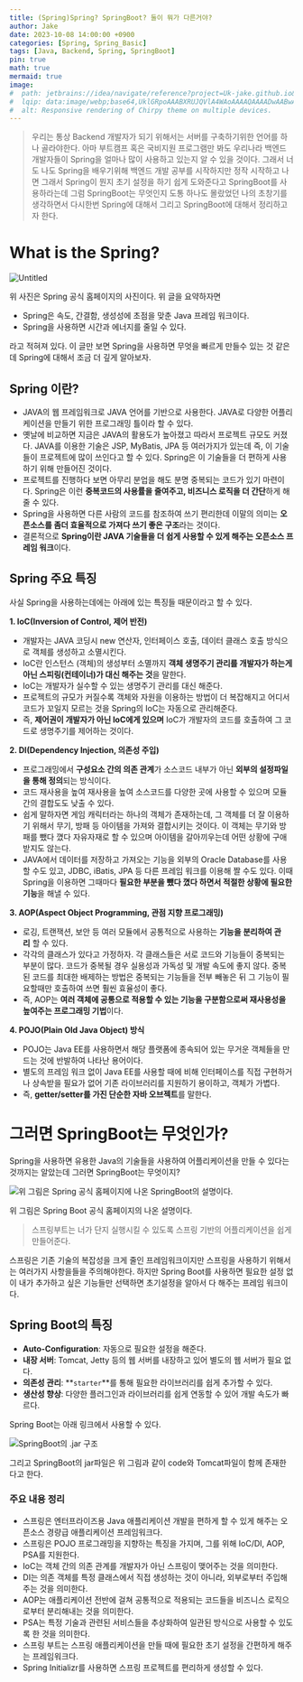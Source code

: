 ```yaml
---
title: (Spring)Spring? SpringBoot? 둘이 뭐가 다른거야?
author: Jake
date: 2023-10-08 14:00:00 +0900
categories: [Spring, Spring_Basic]
tags: [Java, Backend, Spring, SpringBoot]
pin: true
math: true
mermaid: true
image:
#  path: jetbrains://idea/navigate/reference?project=Uk-jake.github.io&path=_posts/assets/0828/ChatGPT.png
#  lqip: data:image/webp;base64,UklGRpoAAABXRUJQVlA4WAoAAAAQAAAADwAABwAAQUxQSDIAAAARL0AmbZurmr57yyIiqE8oiG0bejIYEQTgqiDA9vqnsUSI6H+oAERp2HZ65qP/VIAWAFZQOCBCAAAA8AEAnQEqEAAIAAVAfCWkAALp8sF8rgRgAP7o9FDvMCkMde9PK7euH5M1m6VWoDXf2FkP3BqV0ZYbO6NA/VFIAAAA
#  alt: Responsive rendering of Chirpy theme on multiple devices.
---
```



> 우리는 통상 Backend 개발자가 되기 위해서는 서버를 구축하기위한 언어를 하나 골라야한다. 아마 부트캠프 혹은 국비지원 프로그램만 봐도 우리나라 백엔드 개발자들이 Spring을 얼마나 많이 사용하고 있는지 알 수 있을 것이다. 그래서 너도 나도 Spring을 배우기위해 백엔드 개발 공부를 시작하지만 정작 시작하고 나면 그래서 Spring이 뭔지 초기 설정을 하기 쉽게 도와준다고 SpringBoot를 사용하라는데 그럼 SpringBoot는 무엇인지 도통 하나도 몰랐었던 나의 초창기를 생각하면서 다시한번 Spring에 대해서 그리고 SpringBoot에 대해서 정리하고자 한다.
>

# What is the Spring?

![Untitled](https://github.com/Uk-jake/WebDev2022_/assets/100981076/05cc4258-f5d4-4063-9d24-be1c05852d2a)

위 사진은 Spring 공식 홈페이지의 사진이다. 위 글을 요약하자면

- Spring은 속도, 간결함, 생성성에 초점을 맞춘 Java 프레임 워크이다.
- Spring을 사용하면 시간과 에너지를 줄일 수 있다.

라고 적혀져 있다. 이 글만 보면 Spring을 사용하면 무엇을 빠르게 만들수 있는 것 같은데 Spring에 대해서 조금 더 깊게 알아보자.

## Spring 이란?

- JAVA의 웹 프레임워크로 JAVA 언어를 기반으로 사용한다. JAVA로 다양한 어플리케이션을 만들기 위한 프로그래밍 틀이라 할 수 있다.
- 옛날에 비교하면 지금은 JAVA의 활용도가 높아졌고 따라서 프로젝트 규모도 커졌다. JAVA를 이용한 기술은 JSP, MyBatis, JPA 등 여러가지가 있는데 즉, 이 기술들이 프로젝트에 많이 쓰인다고 할 수 있다. Spring은 이 기술들을 더 편하게 사용하기 위해 만들어진 것이다.
- 프로젝트를 진행하다 보면 아무리 분업을 해도 분명 중복되는 코드가 있기 마련이다. Spring은 이런 **중복코드의 사용률을 줄여주고, 비즈니스 로직을 더 간단**하게 해줄 수 있다.
- Spring을 사용하면 다른 사람의 코드를 참조하여 쓰기 편리한데 이말의 의미는 **오픈소스를 좀더 효율적으로 가져다 쓰기 좋은 구조**라는 것이다.
- 결론적으로 **Spring이란 JAVA 기술들을 더 쉽게 사용할 수 있게 해주는 오픈소스 프레임 워크**이다.

## Spring 주요 특징

사실 Spring을 사용하는데에는 아래에 있는 특징들 때문이라고 할 수 있다.

**1. IoC(Inversion of Control, 제어 반전)**

- 개발자는 JAVA 코딩시 new 연산자, 인터페이스 호출, 데이터 클래스 호출 방식으로 객체를 생성하고 소멸시킨다.
- IoC란 인스턴스 (객체)의 생성부터 소멸까지 **객체 생명주기 관리를 개발자가 하는게 아닌 스피링(컨테이너)가 대신 해주는 것**을 말한다.
- IoC는 개발자가 실수할 수 있는 생명주기 관리를 대신 해준다.
- 프로젝트의 규모가 커질수록 객체와 자원을 이용하는 방법이 더 복잡해지고 어디서 코드가 꼬일지 모르는 것을 Spring의 IoC는 자동으로 관리해준다.
- 즉, **제어권이 개발자가 아닌 IoC에게 있으며** IoC가 개발자의 코드를 호출하여 그 코드로 생명주기를 제어하는 것이다.

**2. DI(Dependency Injection, 의존성 주입)**

- 프로그래밍에서 **구성요소 간의 의존 관계**가 소스코드 내부가 아닌 **외부의 설정파일을 통해 정의**되는 방식이다.
- 코드 재사용을 높여 재사용을 높여 소스코드를 다양한 곳에 사용할 수 있으며 모듈간의 결합도도 낮출 수 있다.
- 쉽게 말하자면 게임 캐릭터라는 하나의 객체가 존재하는데, 그 객체를 더 잘 이용하기 위해서 무기, 방패 등 아이템을 가져와 결합시키는 것이다. 이 객체는 무기와 방패를 뺐다 꼈다 자유자재로 할 수 있으며 아이템을 갈아끼우는데 어떤 상황에 구애받지도 않는다.
- JAVA에서 데이터를 저장하고 가져오는 기능을 외부의 Oracle Database를 사용할 수도 있고, JDBC, iBatis, JPA 등 다른 프레임 워크를 이용해 짤 수도 있다. 이때 Spring을 이용하면 그때마다 **필요한 부분을 뺐다 꼈다 하면서 적절한 상황에 필요한 기능**을 해낼 수 있다.

**3. AOP(Aspect Object Programming, 관점 지향 프로그래밍)**

- 로깅, 트랜잭션, 보안 등 여러 모듈에서 공통적으로 사용하는 **기능을 분리하여 관리** 할 수 있다.
- 각각의 클래스가 있다고 가정하자. 각 클래스들은 서로 코드와 기능들이 중복되는 부분이 많다. 코드가 중복될 경우 실용성과 가독성 및 개발 속도에 좋지 않다. 중복된 코드를 최대한 배제하는 방법은 중복되는 기능들을 전부 빼놓은 뒤 그 기능이 필요할때만 호출하여 쓰면 훨씬 효율성이 좋다.
- 즉, AOP는 **여러 객체에 공통으로 적용할 수 있는 기능을 구분함으로써 재사용성을 높여주는 프로그래밍 기법**이다.

**4. POJO(Plain Old Java Object) 방식**

- POJO는 Java EE를 사용하면서 해당 플랫폼에 종속되어 있는 무거운 객체들을 만드는 것에 반발하여 나타난 용어이다.
- 별도의 프레임 워크 없이 Java EE를 사용할 때에 비해 인터페이스를 직접 구현하거나 상속받을 필요가 없어 기존 라이브러리를 지원하기 용이하고, 객체가 가볍다.
- 즉, **getter/setter를 가진 단순한 자바 오브젝트**를 말한다.

# 그러면 SpringBoot는 무엇인가?

Spring을 사용하면 유용한 Java의 기술들을 사용하여 어플리케이션을 만들 수 있다는 것까지는 알았는데 그러면 SpringBoot는 무엇이지?

![위 그림은 Spring 공식 홈페이지에 나온 SpringBoot의 설명이다.](https://github.com/Uk-jake/WebDev2022_/assets/100981076/19591635-80cf-47df-967a-25a306e18a03)

위 그림은 Spring Boot 공식 홈페이지의 나온 설명이다.

> 스프링부트는 너가 단지 실행시킬 수 있도록 스프링 기반의 어플리케이션을 쉽게 만들어준다.
>

스프링은 기존 기술의 복잡성을 크게 줄인 프레임워크이지만 스프링을 사용하기 위해서는 여러가지 사항을들을 주의해야한다. 하지만 Spring Boot를 사용하면 필요한 설정 없이 내가 추가하고 싶은 기능들만 선택하면 초기설정을 알아서 다 해주는 프레임 워크이다.

## Spring Boot의 특징

- **Auto-Configuration**: 자동으로 필요한 설정을 해준다.
- **내장 서버**: Tomcat, Jetty 등의 웹 서버를 내장하고 있어 별도의 웹 서버가 필요 없다.
- **의존성 관리**: **`starter`**를 통해 필요한 라이브러리를 쉽게 추가할 수 있다.
- **생산성 향상**: 다양한 플러그인과 라이브러리를 쉽게 연동할 수 있어 개발 속도가 빠르다.

Spring Boot는 아래 링크에서 사용할 수 있다.

[](https://start.spring.io/)

![SpringBoot의 .jar 구조](https://github.com/Uk-jake/WebDev2022_/assets/100981076/c8c7d178-3abc-4b6b-8148-3dc5485d6fba)

그리고 SpringBoot의 jar파일은 위 그림과 같이 code와 Tomcat파일이 함께 존재한다고 한다.

### 주요 내용 정리

- 스프링은 엔터프라이즈용 Java 애플리케이션 개발을 편하게 할 수 있게 해주는 오픈소스 경량급 애플리케이션 프레임워크다.
- 스프링은 POJO 프로그래밍을 지향하는 특징을 가지며, 그를 위해 IoC/DI, AOP, PSA를 지원한다.
- IoC는 객체 간의 의존 관계를 개발자가 아닌 스프링이 맺어주는 것을 의미한다.
- DI는 의존 객체를 특정 클래스에서 직접 생성하는 것이 아니라, 외부로부터 주입해주는 것을 의미한다.
- AOP는 애플리케이션 전반에 걸쳐 공통적으로 적용되는 코드들을 비즈니스 로직으로부터 분리해내는 것을 의미한다.
- PSA는 특정 기술과 관련된 서비스들을 추상화하여 일관된 방식으로 사용할 수 있도록 한 것을 의미한다.
- 스프링 부트는 스프링 애플리케이션을 만들 때에 필요한 초기 설정을 간편하게 해주는 프레임워크다.
- Spring Initializr를 사용하면 스프링 프로젝트를 편리하게 생성할 수 있다.
